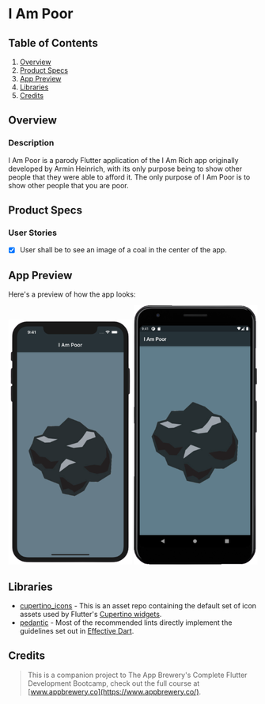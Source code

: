 # I Am Poor

## Table of Contents
1. [Overview](#Overview)
2. [Product Specs](#Product-Specs)
3. [App Preview](#App-Preview)
4. [Libraries](#Libraries)
5. [Credits](#Credits)

## Overview
### Description

I Am Poor is a parody Flutter application of the I Am Rich app originally developed by Armin Heinrich, with its only purpose being to show other people that they were able to afford it. The only purpose of I Am Poor is to show other people that you are poor.

## Product Specs
### User Stories

- [x] User shall be to see an image of a coal in the center of the app.

## App Preview

Here's a preview of how the app looks:

<img src="https://raw.githubusercontent.com/py415/app-resources/master/flutter/ios/flutter-ios-i-am-poor.png" width="250" />

<img src="https://raw.githubusercontent.com/py415/app-resources/master/flutter/android/flutter-android-i-am-poor.png" width="250" />

## Libraries

- [cupertino_icons](https://github.com/flutter/cupertino_icons) - This is an asset repo containing the default set of icon assets used by Flutter's [Cupertino widgets](https://github.com/flutter/flutter/tree/master/packages/flutter/lib/src/cupertino).
- [pedantic](https://github.com/dart-lang/pedantic) - Most of the recommended lints directly implement the guidelines set out in [Effective Dart](https://dart.dev/guides/language/effective-dart).

## Credits

>This is a companion project to The App Brewery's Complete Flutter Development Bootcamp, check out the full course at [www.appbrewery.co](https://www.appbrewery.co/).

